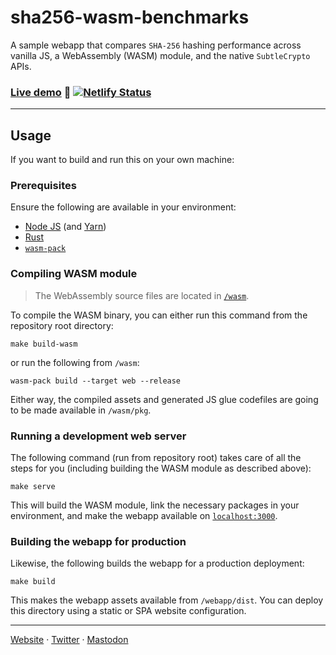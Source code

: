 # sha256-wasm-benchmarks

A sample webapp that compares `SHA-256` hashing performance across 
vanilla JS, a WebAssembly (WASM) module, and the native `SubtleCrypto` APIs.

### [Live demo][demo] 🚀 [![Netlify Status](https://api.netlify.com/api/v1/badges/73b14fe6-f9df-4e3d-86d4-c26b00da171e/deploy-status)](https://app.netlify.com/sites/wasm-sha256-benchmarks/deploys)

---

## Usage

If you want to build and run this on your own machine:

### Prerequisites

Ensure the following are available in your environment:

- [Node JS][nodejs] (and [Yarn][yarn])
- [Rust][rust] 
- [`wasm-pack`][wasm-pack]

### Compiling WASM module

> The WebAssembly source files are located in [`/wasm`](/wasm).

To compile the WASM binary, you can either run this command from the repository root directory:

```shell
make build-wasm
```

or run the following from `/wasm`:

```shell
wasm-pack build --target web --release
```

Either way, the compiled assets and generated JS glue codefiles are going to be made available in `/wasm/pkg`.

### Running a development web server

The following command (run from repository root) takes care of all the steps for you (including building the WASM module as described above):

```shell
make serve
```

This will build the WASM module, link the necessary packages in your environment, and make the webapp available on [`localhost:3000`](http://localhost:3000).

### Building the webapp for production

Likewise, the following builds the webapp for a production deployment:

```shell
make build
```

This makes the webapp assets available from `/webapp/dist`.
You can deploy this directory using a static or SPA website configuration.

---

[Website][website] &middot; [Twitter][twitter] &middot; [Mastodon][mastodon]

[demo]: https://wasm-sample.fueledby.cloud/
[nodejs]: https://nodejs.org
[yarn]: https://classic.yarnpkg.com/lang/en/docs/install
[rust]: https://www.rust-lang.org/tools/install
[wasm-pack]: https://rustwasm.github.io/wasm-pack/installer/

[website]: https://richardneililagan.com
[twitter]: https://twitter.com/techlifemusic
[mastodon]: https://mastodon.social/@techlifemusic


